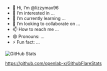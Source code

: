 - 👋 Hi, I’m @lizzymax96
- 👀 I’m interested in ...
- 🌱 I’m currently learning ...
- 💞️ I’m looking to collaborate on ...
- 📫 How to reach me ...
- 😄 Pronouns: ...
- ⚡ Fun fact: ...


![GitHub Stats](https://openlabx.com/githubflarestats/api/gitfs.php/lizzymax96?response=image&bgColor=%23ffffff&textColor=%23000000&cardColor=%23ffcbcb&chartColor=%23007bff&chartTextColor=black)

https://github.com/openlab-x/GithubFlareStats
<!---
lizzymax96/lizzymax96 is a ✨ special ✨ repository because its `README.md` (this file) appears on your GitHub profile.
You can click the Preview link to take a look at your changes.
--->
